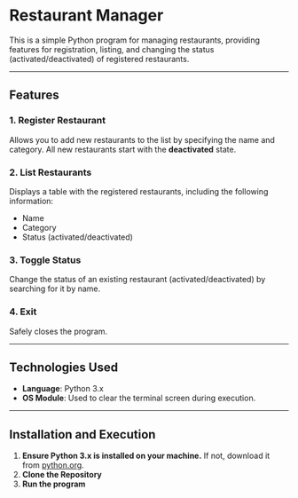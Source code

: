 # Restaurant Manager

This is a simple Python program for managing restaurants, providing features for registration, listing, and changing the status (activated/deactivated) of registered restaurants.

---

## Features

### 1. Register Restaurant
Allows you to add new restaurants to the list by specifying the name and category. All new restaurants start with the **deactivated** state.

### 2. List Restaurants
Displays a table with the registered restaurants, including the following information:
- Name
- Category
- Status (activated/deactivated)

### 3. Toggle Status
Change the status of an existing restaurant (activated/deactivated) by searching for it by name.

### 4. Exit
Safely closes the program.

---

## Technologies Used
- **Language**: Python 3.x
- **OS Module**: Used to clear the terminal screen during execution.

---

## Installation and Execution

1. **Ensure Python 3.x is installed on your machine.** If not, download it from [python.org](https://www.python.org).
2. **Clone the Repository**
3. **Run the program**
